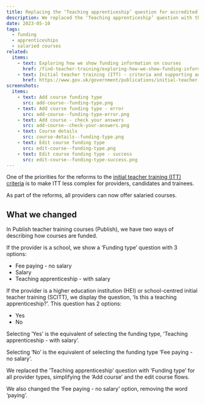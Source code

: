 ```yaml
---
title: Replacing the ‘Teaching apprenticeship’ question for accredited providers
description: We replaced the ‘Teaching apprenticeship’ question with the ‘Funding type’ question for accredited providers
date: 2023-05-10
tags:
  - funding
  - apprenticeships
  - salaried courses
related:
  items:
    - text: Exploring how we show funding information on courses
      href: /find-teacher-training/exploring-how-we-show-funding-information-on-courses/
    - text: Initial teacher training (ITT) - criteria and supporting advice
      href: https://www.gov.uk/government/publications/initial-teacher-training-criteria/initial-teacher-training-itt-criteria-and-supporting-advice
screenshots:
  items:
    - text: Add course funding type
      src: add-course--funding-type.png
    - text: Add course funding type - error
      src: add-course--funding-type-error.png
    - text: Add course - check your answers
      src: add-course--check-your-answers.png
    - text: Course details
      src: course-details--funding-type.png
    - text: Edit course funding type
      src: edit-course--funding-type.png
    - text: Edit course funding type - success
      src: edit-course--funding-type-success.png
---
```


One of the priorities for the reforms to the [initial teacher training (ITT) criteria](https://www.gov.uk/government/publications/initial-teacher-training-criteria/initial-teacher-training-itt-criteria-and-supporting-advice) is to make ITT less complex for providers, candidates and trainees.

As part of the reforms, all providers can now offer salaried courses.

## What we changed

In Publish teacher training courses (Publish), we have two ways of describing how courses are funded.

If the provider is a school, we show a ‘Funding type’ question with 3 options:

- Fee paying - no salary
- Salary
- Teaching apprenticeship - with salary

If the provider is a higher education institution (HEI) or school-centred initial teacher training (SCITT), we display the question, ‘Is this a teaching apprenticeship?’. This question has 2 options:

- Yes
- No

Selecting ‘Yes’ is the equivalent of selecting the funding type, ‘Teaching apprenticeship - with salary’.

Selecting ‘No’ is the equivalent of selecting the funding type ‘Fee paying - no salary’.

We replaced the ‘Teaching apprenticeship’ question with ‘Funding type’ for all provider types, simplifying the ‘Add course’ and the edit course flows.

We also changed the ‘Fee paying - no salary’ option, removing the word ‘paying’.
